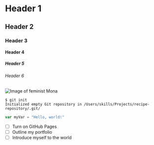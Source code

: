 # Header 1
## Header 2
### Header 3
#### Header 4
##### Header 5
###### Header 6
![Image of feminist Mona](https://octodex.github.com/images/mona-the-rivetertocat.png)
```
$ git init
Initialized empty Git repository in /Users/skills/Projects/recipe-repository/.git/
```
``` javascript
var myVar = "Hello, world!"
```
- [ ] Turn on GitHub Pages
- [ ] Outline my portfolio
- [ ] Introduce myself to the world
